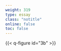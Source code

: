 ```yaml
---
weight: 319
type: essay
class: "notitle"
online: false
toc: false
---
```


{{< q-figure id="3b" >}}
